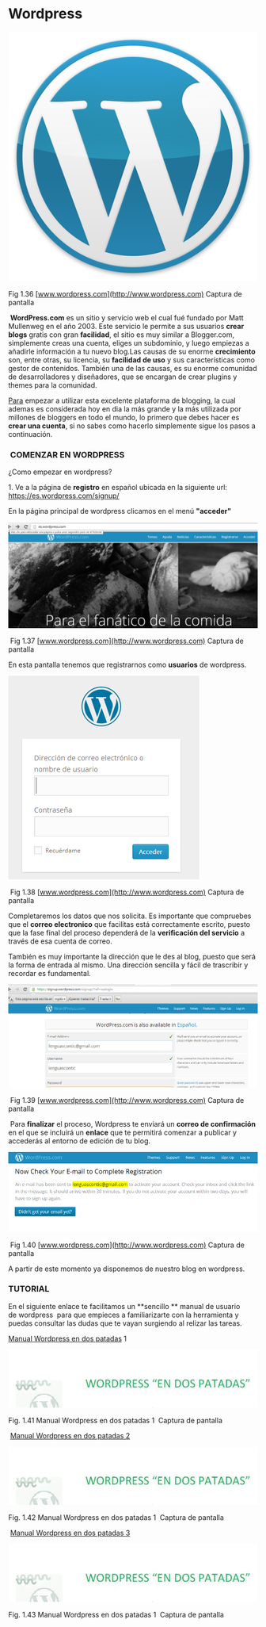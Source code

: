 # Wordpress


![](img/wordpresslogo.png)


Fig 1.36 [www.wordpress.com](http://www.wordpress.com) Captura de pantalla

 **WordPress.com** es un sitio y servicio web el cual fué fundado por Matt Mullenweg en el año 2003. Este servicio le permite a sus usuarios **crear blogs** gratis con gran **facilidad**, el sitio es muy similar a Blogger.com, simplemente creas una cuenta, eliges un subdominio, y luego empiezas a añadirle información a tu nuevo blog.Las causas de su enorme **crecimiento** son, entre otras, su licencia, su **facilidad de uso** y sus características como gestor de contenidos. También una de las causas, es su enorme comunidad de desarrolladores y diseñadores, que se encargan de crear plugins y themes para la comunidad.

[Para](http://registrarseen.com/wordpress/#) empezar a utilizar esta excelente plataforma de blogging, la cual ademas es considerada hoy en dia la más grande y la más utilizada por millones de bloggers en todo el mundo, lo primero que debes hacer es **crear una cuenta**, si no sabes como hacerlo simplemente sigue los pasos a continuación.

###  COMENZAR EN WORDPRESS

¿Como empezar en wordpress?

1\. Ve a la página de **registro** en español ubicada en la siguiente url: https://es.wordpress.com/signup/

En la página principal de wordpress clicamos en el menú **"acceder"**


![](img/wordpressal1.png)


 Fig 1.37 [www.wordpress.com](http://www.wordpress.com) Captura de pantalla

En esta pantalla tenemos que registrarnos como **usuarios** de wordpress.


![](img/wordpressal2.png)


 Fig 1.38 [www.wordpress.com](http://www.wordpress.com) Captura de pantalla

Completaremos los datos que nos solicita. Es importante que compruebes que el **correo electronico** que facilitas está correctamente escrito, puesto que la fase final del proceso dependerá de la **verificación del servicio** a través de esa cuenta de correo.

También es muy importante la dirección que le des al blog, puesto que será la forma de entrada al mismo. Una dirección sencilla y fácil de trascribir y recordar es fundamental.


![](img/wordpressal3.png)


 Fig 1.39 [www.wordpress.com](http://www.wordpress.com) Captura de pantalla

 Para **finalizar** el proceso, Wordpress te enviará un **correo de confirmación** en el que se incluirá un **enlace** que te permitirá comenzar a publicar y accederás al entorno de edición de tu blog.


![](img/wordpressal4.png)


 Fig 1.40 [www.wordpress.com](http://www.wordpress.com) Captura de pantalla

A partir de este momento ya disponemos de nuestro blog en wordpress.

### **TUTORIAL**

En el siguiente enlace te facilitamos un **sencillo ** manual de usuario de wordpress  para que empieces a familiarizarte con la herramienta y puedas consultar las dudas que te vayan surgiendo al relizar las tareas.

[Manual Wordpress en dos patadas](http://www.catedu.es/facilytic/2013/04/11/manual-sencillo-de-wordpress-parte-1-2/) 1


![](img/wordpress_en_dos_patadas.JPG)


Fig. 1.41 Manual Wordpress en dos patadas 1  Captura de pantalla

 [Manual Wordpress en dos patadas 2](http://www.catedu.es/facilytic/wp-content/uploads/2013/04/Manual_WP_2.pdf)


![](img/wordpress_en_dos_patadas.JPG)


Fig. 1.42 Manual Wordpress en dos patadas 1  Captura de pantalla

 [Manual Wordpress en dos patadas 3](http://www.catedu.es/facilytic/wp-content/uploads/2013/05/Manual_WP_3.pdf)


![](img/wordpress_en_dos_patadas.JPG)


Fig. 1.43 Manual Wordpress en dos patadas 1  Captura de pantalla

